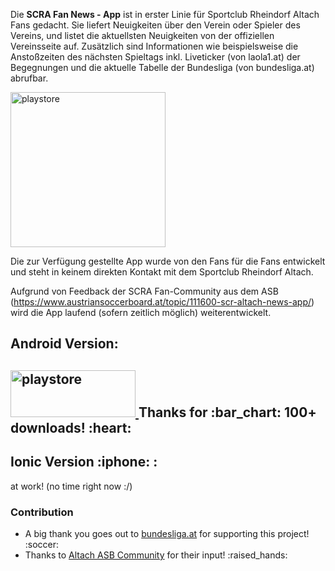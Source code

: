 Die <b>SCRA Fan News - App</b> ist in erster Linie für Sportclub Rheindorf Altach Fans gedacht. Sie liefert Neuigkeiten über den Verein oder Spieler des Vereins, und listet die aktuellsten Neuigkeiten von der offiziellen Vereinsseite auf. Zusätzlich sind Informationen wie beispielsweise die Anstoßzeiten des nächsten Spieltags inkl. Liveticker (von laola1.at) der Begegnungen und die aktuelle Tabelle der Bundesliga (von bundesliga.at) abrufbar.

<img src="https://www.austriansoccerboard.at/uploads/monthly_2017_10/1.thumb.png.87f6a4d3724c12b322e202a777179845.png" width ="248px" height= auto  align="middle" alt="playstore">


Die zur Verfügung gestellte App wurde von den Fans für die Fans entwickelt und steht in keinem direkten Kontakt mit dem Sportclub Rheindorf Altach.

Aufgrund von Feedback der SCRA Fan-Community aus dem ASB (https://www.austriansoccerboard.at/topic/111600-scr-altach-news-app/) wird die App laufend (sofern zeitlich möglich) weiterentwickelt.

<h2>Android Version:<h2>
<a href="https://play.google.com/store/apps/details?id=com.floma.scranews&hl=dep">
  <img src="https://play.google.com/intl/en_us/badges/images/generic/en_badge_web_generic.png" width="200px" height="75px" alt="playstore">
</a>
Thanks for :bar_chart: 100+ downloads! :heart:

<h2>Ionic Version :iphone: :</h2>
at work! (no time right now :/)


<h3> Contribution </h3>
<ul>
  <li>A big thank you goes out to <a href="https://bundesliga.at">bundesliga.at</a> for supporting this project! :soccer: </li>
  <li>Thanks to <a href="https://austriansoccerboard.com">Altach ASB Community</a> for their input! :raised_hands:</li>
  </ul>


